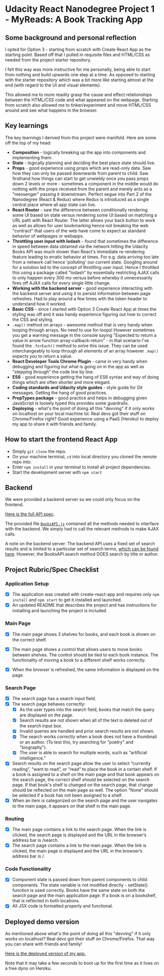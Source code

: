 # Udacity React Nanodegree Project 1 - MyReads: A Book Tracking App

## Some background and personal reflection
I opted for Option 3 - starting from scratch with Create React App as the starting point. Based off that I pulled in requisite files and HTML/CSS as needed from the project starter repository. 

I felt this way was more instructive for me personally, being able to start from nothing and build upwards one step at a time. As opposed to starting with the starter repository which was a bit more like starting almost at the end (with regard to the UI and visual elements).

This allowed me to more readily grasp the cause and effect relationships between the HTML/CSS code and what appeared on the webpage. Starting from scratch also allowed me to tinker/experiment and move HTML/CSS around and see what happens in the browser.

## Key learnings
The key learnings I derived from this project were manifold. Here are some off the top of my head:
* **Composition** - logically breaking up the app into components and implementing them.
* **State** - logically planning and deciding the best place state should live.
* **Props** - good experience using props which are read-only data. Saw how they can only be passed downwards from parent to child. Saw firsthand how things can start to get unwieldy once you pass props down 2 levels or more - sometimes a component in the middle would do nothing with the props received from the parent and merely acts as a "messenger" passing it downstream. Perfect segue into Part 2 of the Nanodegree (React & Redux) where Redux is introduced as a single central place where all app state can live.  
* **React Router** - saw the difference between conditionally rendering some UI based on state versus rendering some UI based on matching a URL path with React Router. The latter allows your back button to work as well as allows for user bookmarking hence not breaking the web "contract" that users of the web have come to expect as standard behavior of webpages or webapps.
* **Throttling user input with lodash** - found that sometimes the difference in speed between data obtained via the network hitting the Udacity Books API was much slower than React's immediate re-rendering feature leading to erratic behavior at times. For e.g. data arriving too late from a network call hence 'polluting' our current state. Googling around for a solution led to the concept of throttling user input. Hence I throttled this using a package called "lodash" by essentially restricting AJAX calls to only happen every 300 ms versus before whereby it unnecessarily fires off AJAX calls for every single little change.
* **Working with the backend server** - good experience interacting with the backend server and using it to persist information between page refreshes. Had to play around a few times with the token header to understand how it worked.
* **Basic CSS** - since I started with Option 3 Create React App at times the styling was off and it was handy experience figuring out how to correct the CSS and styling.
* `.map()` method on arrays - awesome method that is very handy when looping through arrays. No need to use for-loops! However sometimes you get a warning message in the console saying "Expected to return a value in arrow function  array-callback-return" - in that scenario I've found the `.forEach()` method to solve this issue. They can be used interchangeably to loop through all elements of an array however `.map()` expects you to return a value.
* **React Developer Tools Chrome Plugin** - came in very handy when debugging and figuring out what is going on in the app as well as "stepping through" the code line by line.
* **ES6** - good experience getting the hang of ES6 syntax and way of doing things which are often shorter and more elegant.
* **Coding standards and Udacity style guides** - style guide for Git messages. Getting the hang of good practices.
* **PropTypes package** - good practice and helps in debugging given JavaScript is loosely typed this provides some guardrails.
* **Deploying** - what's the point of doing all this "devving" if it only works on localhost on your local machine lol. Real devs got their stuff on Chrome/Firefox right? Good experience using a PaaS (Heroku) to deploy my app to share it with friends and family.

## How to start the frontend React App
* Simply `git clone` the repo.
* On your machine terminal, `cd` into local directory you cloned the remote repo into.
* Enter `npm install` in your terminal to install all project dependencies.
* Start the development server with `npm start`

## Backend

We were provided a backend server so we could only focus on the frontend.

[Here is the full API spec](https://reactnd-books-api.udacity.com/).

The provided file [`BooksAPI.js`](src/utils/BooksAPI.js) contained all the methods needed to interface with the backend. We simply had to call the relevant methods to make AJAX calls.

A note on the backend server: The backend API uses a fixed set of search results and is limited to a particular set of search terms, [which can be found here](https://github.com/udacity/reactnd-project-myreads-starter/blob/master/SEARCH_TERMS.md). However, the BooksAPI.search method DOES search by title or author. 

## Project Rubric/Spec Checklist

### Application Setup
- [x] The application was created with create-react-app and requires only `npm install` and `npm start` to get it installed and launched.
- [x] An updated README that describes the project and has instructions for installing and launching the project is included.

### Main Page
- [x] The main page shows 3 shelves for books, and each book is shown on the correct shelf.

- [x] The main page shows a control that allows users to move books between shelves. The control should be tied to each book instance. The functionality of moving a book to a different shelf works correctly.
- [x] When the browser is refreshed, the same information is displayed on the page.

### Search Page

- [x] The search page has a search input field. 
- [x] The search page behaves correctly:
  - [x] As the user types into the search field, books that match the query are displayed on the page.
  - [x] Search results are not shown when all of the text is deleted out of the search input box.
  - [x] Invalid queries are handled and prior search results are not shown.
  - [x] The search works correctly when a book does not have a thumbnail or an author. (To test this, try searching for "poetry" and "biography").
  - [x] The user is able to search for multiple words, such as “artificial intelligence.”
 - [x] Search results on the search page allow the user to select “currently reading”, “want to read”, or “read” to place the book in a certain shelf. If a book is assigned to a shelf on the main page and that book appears on the search page, the correct shelf should be selected on the search page. If that book's shelf is changed on the search page, that change should be reflected on the main page as well. The option "None" should be selected if a book has not been assigned to a shelf.
 - [x] When an item is categorized on the search page and the user navigates to the main page, it appears on that shelf in the main page.

### Routing
- [x] The main page contains a link to the search page. When the link is clicked, the search page is displayed and the URL in the browser’s address bar is /search.
- [x] The search page contains a link to the main page. When the link is clicked, the main page is displayed and the URL in the browser’s address bar is /.

### Code Functionality
- [x] Component state is passed down from parent components to child components. The state variable is not modified directly - setState() function is used correctly. Books have the same state on both the search page and the main application page: If a book is on a bookshelf, that is reflected in both locations.
- [x] All JSX code is formatted properly and functional.

## Deployed demo version
As mentioned above what's the point of doing all this "devving" if it only works on localhost? Real devs got their stuff on Chrome/Firefox. That way you can share with friends and family! 

[Here is the deployed version of my app.](https://reactnd-project-1-myreads.herokuapp.com/)

Note that it may take a few seconds to boot up for the first time as it lives on a free dyno on Heroku.




